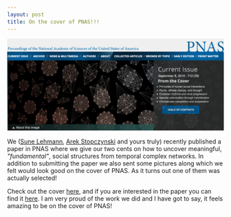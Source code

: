 ```yaml
---
layout: post
title: On the cover of PNAS!!!
---
```


<a href="http://www.pnas.org/content/113/36/9977.full"><img src="/images/2016/pnas_cover.png" class="fit image"></a>

We ([Sune Lehmann](https://sunelehmann.com), [Arek Stopczynski](https://stopczynski.com/) and yours truly) recently published a paper in PNAS where we give our two cents on how to uncover meaningful, _"fundamental"_, social structures from temporal complex networks.
In addition to submitting the paper we also sent some pictures along which we felt would look good on the cover of PNAS.
As it turns out one of them was actually selected!

Check out the cover [here](http://www.pnas.org/content/113/36.toc), and if you are interested in the paper you can find it [here](http://www.pnas.org/content/113/36/9977.full).
I am very proud of the work we did and I have got to say, it feels amazing to be on the cover of PNAS!
